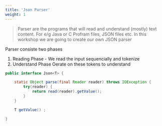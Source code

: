 ```yaml
---
title: 'Json Parser'
weight: 1
---
```


> Parser are the programs that will read and understand (mostly) text content. For e/g Java or C Profram files, JSON files etc. In this workshop we are going to create our own JSON parser

Parser consiste two phases

1. Reading Phase - We read the input sequencially and tokenize
2. Understand Phase Oerate on these tokens to understand

```java
public interface Json<T> {

    static Object parse(final Reader reader) throws IOException {
        try(reader) {
            return read(reader).getValue();
        }
    }

    T getValue() ;

}
```


